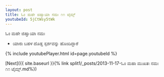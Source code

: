 ```yaml
---
layout: post
title: ಓಂ ಮಹೇ ಜಿಹ್ವಾಯಾ ನಮಃ ೧೧ ಟೈಮ್ಸ್
youtubeId: 5jCtWsy5tWk
---
```

 
 
 ಓಂ ಮಹೇ ಜಿಹ್ವಾಯಾ ನಮಃ  
 
 -  ಯಾರು ಬಹಳ ದೊಡ್ಡ ಸ್ಪರ್ಶವನ್ನು ಹೊಂದಿದ್ದಾರೆ 
 
  
 
  
 
 
 
 
 
 


{% include youtubePlayer.html id=page.youtubeId %}
 
[Next]({{ site.baseurl }}{% link  split1/_posts/2013-11-17-ಓಂ ಮಹಾ ಮುಖತಃ ನಮಃ ೧೧ ಟೈಮ್ಸ್.md%})
 
